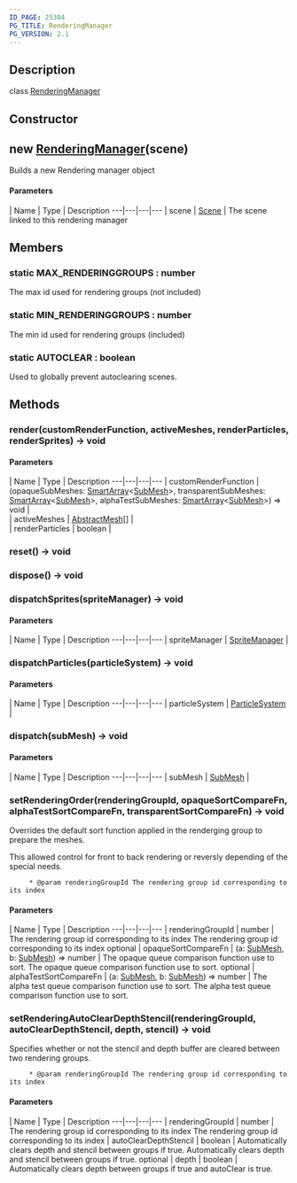 ```yaml
---
ID_PAGE: 25304
PG_TITLE: RenderingManager
PG_VERSION: 2.1
---
```

## Description

class [RenderingManager](/classes/3.0/RenderingManager)



## Constructor

## new [RenderingManager](/classes/3.0/RenderingManager)(scene)

Builds a new Rendering manager object

#### Parameters
 | Name | Type | Description
---|---|---|---
 | scene | [Scene](/classes/3.0/Scene) |      The scene linked to this rendering manager

## Members

### static MAX_RENDERINGGROUPS : number

The max id used for rendering groups (not included)

### static MIN_RENDERINGGROUPS : number

The min id used for rendering groups (included)

### static AUTOCLEAR : boolean

Used to globally prevent autoclearing scenes.

## Methods

### render(customRenderFunction, activeMeshes, renderParticles, renderSprites) &rarr; void



#### Parameters
 | Name | Type | Description
---|---|---|---
 | customRenderFunction | (opaqueSubMeshes: [SmartArray](/classes/3.0/SmartArray)&lt;[SubMesh](/classes/3.0/SubMesh)&gt;, transparentSubMeshes: [SmartArray](/classes/3.0/SmartArray)&lt;[SubMesh](/classes/3.0/SubMesh)&gt;, alphaTestSubMeshes: [SmartArray](/classes/3.0/SmartArray)&lt;[SubMesh](/classes/3.0/SubMesh)&gt;) =&gt; void |      
 | activeMeshes | [AbstractMesh](/classes/3.0/AbstractMesh)[] |      
 | renderParticles | boolean |      
### reset() &rarr; void


### dispose() &rarr; void


### dispatchSprites(spriteManager) &rarr; void



#### Parameters
 | Name | Type | Description
---|---|---|---
 | spriteManager | [SpriteManager](/classes/3.0/SpriteManager) | 

### dispatchParticles(particleSystem) &rarr; void



#### Parameters
 | Name | Type | Description
---|---|---|---
 | particleSystem | [ParticleSystem](/classes/3.0/ParticleSystem) | 

### dispatch(subMesh) &rarr; void



#### Parameters
 | Name | Type | Description
---|---|---|---
 | subMesh | [SubMesh](/classes/3.0/SubMesh) |      

### setRenderingOrder(renderingGroupId, opaqueSortCompareFn, alphaTestSortCompareFn, transparentSortCompareFn) &rarr; void

Overrides the default sort function applied in the renderging group to prepare the meshes.

This allowed control for front to back rendering or reversly depending of the special needs.

         * @param renderingGroupId The rendering group id corresponding to its index

#### Parameters
 | Name | Type | Description
---|---|---|---
 | renderingGroupId | number |  The rendering group id corresponding to its index  The rendering group id corresponding to its index
optional | opaqueSortCompareFn | (a: [SubMesh](/classes/3.0/SubMesh), b: [SubMesh](/classes/3.0/SubMesh)) =&gt; number |  The opaque queue comparison function use to sort.  The opaque queue comparison function use to sort.
optional | alphaTestSortCompareFn | (a: [SubMesh](/classes/3.0/SubMesh), b: [SubMesh](/classes/3.0/SubMesh)) =&gt; number |  The alpha test queue comparison function use to sort.  The alpha test queue comparison function use to sort.
### setRenderingAutoClearDepthStencil(renderingGroupId, autoClearDepthStencil, depth, stencil) &rarr; void

Specifies whether or not the stencil and depth buffer are cleared between two rendering groups.

         * @param renderingGroupId The rendering group id corresponding to its index

#### Parameters
 | Name | Type | Description
---|---|---|---
 | renderingGroupId | number |  The rendering group id corresponding to its index  The rendering group id corresponding to its index
 | autoClearDepthStencil | boolean |  Automatically clears depth and stencil between groups if true.  Automatically clears depth and stencil between groups if true.
optional | depth | boolean |  Automatically clears depth between groups if true and autoClear is true.
